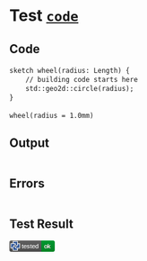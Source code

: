 # Test [`code`](/doc/structure/workbench.md#L224)

## Code

```µcad
sketch wheel(radius: Length) {
    // building code starts here
    std::geo2d::circle(radius);
}

wheel(radius = 1.0mm)

```

## Output

```,plain
```

## Errors

```,plain
```

## Test Result

![OK](/doc/structure/.test/code.png)
